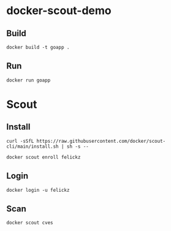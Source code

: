 # docker-scout-demo

## Build

`docker build -t goapp .`


## Run 

`docker run goapp`


# Scout

## Install
`curl -sSfL https://raw.githubusercontent.com/docker/scout-cli/main/install.sh | sh -s --`

`docker scout enroll felickz`

## Login
`docker login -u felickz`
<enter PW>


## Scan

`docker scout cves`
